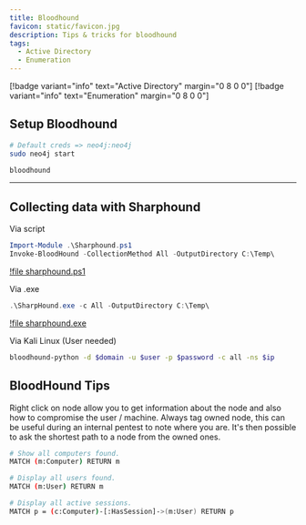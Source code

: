 ```yaml
---
title: Bloodhound
favicon: static/favicon.jpg
description: Tips & tricks for bloodhound
tags:
  - Active Directory
  - Enumeration
---
```


[!badge variant="info" text="Active Directory" margin="0 8 0 0"]
[!badge variant="info" text="Enumeration" margin="0 8 0 0"]

## Setup Bloodhound

```bash Start NoSQL Database
# Default creds => neo4j:neo4j
sudo neo4j start
```

```bash Start BloodHound
bloodhound
```

---

## Collecting data with Sharphound

Via script

```powershell
Import-Module .\Sharphound.ps1
Invoke-BloodHound -CollectionMethod All -OutputDirectory C:\Temp\
```

[!file sharphound.ps1](https://raw.githubusercontent.com/BloodHoundAD/BloodHound/master/Collectors/SharpHound.ps1)

Via .exe

```powershell
.\SharpHound.exe -c All -OutputDirectory C:\Temp\
```

[!file sharphound.exe](https://github.com/BloodHoundAD/BloodHound/raw/master/Collectors/SharpHound.exe)

Via Kali Linux (User needed)

```bash
bloodhound-python -d $domain -u $user -p $password -c all -ns $ip
```

## BloodHound Tips

Right click on node allow you to get information about the node and also how to compromise the user / machine.
Always tag owned node, this can be useful during an internal pentest to note where you are.
It's then possible to ask the shortest path to a node from the owned ones.

```bash Some useful commands
# Show all computers found.
MATCH (m:Computer) RETURN m

# Display all users found.
MATCH (m:User) RETURN m

# Display all active sessions.
MATCH p = (c:Computer)-[:HasSession]->(m:User) RETURN p 
```

